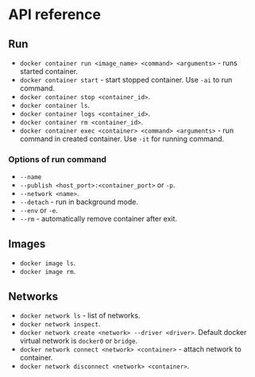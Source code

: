 # API reference

## Run

-   `docker container run <image_name> <command> <arguments>` - runs started container.
-   `docker container start` - start stopped container. Use `-ai` to run command.
-   `docker container stop <container_id>`.
-   `docker container ls`.
-   `docker container logs <container_id>`.
-   `docker container rm <container_id>`.
-   `docker container exec <container> <command> <arguments>` - run command in created container. Use `-it` for running command.

### Options of run command

-   `--name`
-   `--publish <host_port>:<container_port>` or `-p`.
-   `--network <name>`.
-   `--detach` - run in background mode.
-   `--env` or `-e`.
-   `--rm` - automatically remove container after exit.

## Images

-   `docker image ls`.
-   `docker image rm`.

## Networks

-   `docker network ls` - list of networks.
-   `docker network inspect`.
-   `docker network create <network> --driver <driver>`. Default docker virtual network is `docker0` or `bridge`.
-   `docker network connect <network> <container>` - attach network to container.
-   `docker network disconnect <network> <container>`.
